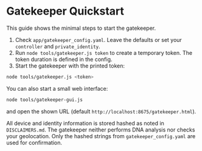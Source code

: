 # Gatekeeper Quickstart

This guide shows the minimal steps to start the gatekeeper.

1. Check `app/gatekeeper_config.yaml`. Leave the defaults or set your `controller` and `private_identity`.
2. Run `node tools/gatekeeper.js token` to create a temporary token. The token duration is defined in the config.
3. Start the gatekeeper with the printed token:

```bash
node tools/gatekeeper.js <token>
```

You can also start a small web interface:

```bash
node tools/gatekeeper-gui.js
```

and open the shown URL (default `http://localhost:8675/gatekeeper.html`).

All device and identity information is stored hashed as noted in `DISCLAIMERS.md`.
The gatekeeper neither performs DNA analysis nor checks your geolocation. Only
the hashed strings from `gatekeeper_config.yaml` are used for confirmation.

